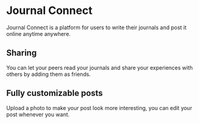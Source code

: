# Journal Connect

Journal Connect is a platform for users to write their journals and post it online anytime anywhere. 

## Sharing

You can let your peers read your journals and share your experiences with others by adding them as friends.

## Fully customizable posts

Upload a photo to make your post look more interesting, you can edit your post whenever you want.

